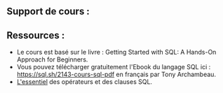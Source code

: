 ## Support de cours :


## Ressources :
* Le cours est basé  sur le livre : Getting Started with SQL: A Hands-On Approach for Beginners.
* Vous pouvez télécharger gratuitement l'Ebook du langage SQL ici : https://sql.sh/2143-cours-sql-pdf en français par Tony Archambeau.
* [L'essentiel](https://github.com/doudi0101/SQL_databases/blob/main/course_material_and_ressources/complement_SQL.pdf)  des opérateurs et des clauses SQL.
